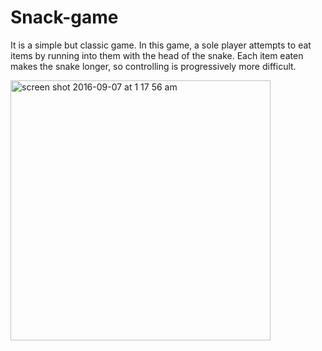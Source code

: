 # Snack-game

It is a simple but classic game. In this game, a sole player attempts to eat items by running into them with the head of the snake. Each item eaten makes the snake longer, so controlling is progressively more difficult.

<img width="416" alt="screen shot 2016-09-07 at 1 17 56 am" src="https://cloud.githubusercontent.com/assets/16570657/18300649/0e06866a-7499-11e6-9fa8-41bb1f29e135.png">

